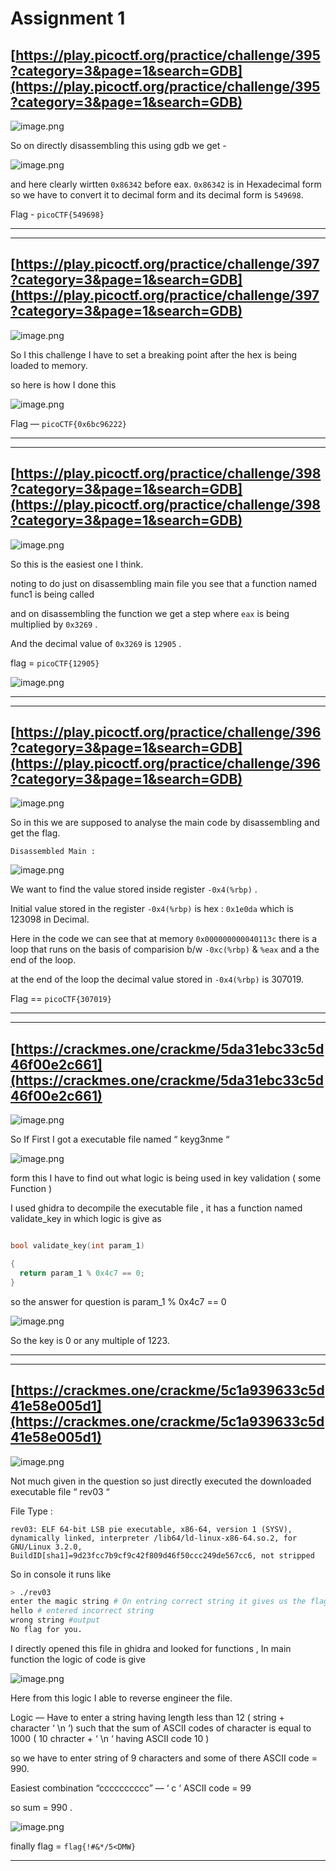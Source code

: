 # Assignment 1

## [https://play.picoctf.org/practice/challenge/395?category=3&page=1&search=GDB](https://play.picoctf.org/practice/challenge/395?category=3&page=1&search=GDB)

![image.png](/Rudraksh_Kumawat_240891/image.png)

So on directly disassembling this using gdb we get -

![image.png](/Rudraksh_Kumawat_240891/image%201.png)

and here clearly wirtten `0x86342` before eax.
`0x86342` is in Hexadecimal form so we have to convert it to decimal form and its decimal form is `549698`.

Flag - `picoCTF{549698}`

---

---

## [https://play.picoctf.org/practice/challenge/397?category=3&page=1&search=GDB](https://play.picoctf.org/practice/challenge/397?category=3&page=1&search=GDB)

![image.png](/Rudraksh_Kumawat_240891/image%202.png)

So I this challenge I have to set a breaking point after the hex is being loaded to memory.

so here is how I done this

![image.png](/Rudraksh_Kumawat_240891/image%203.png)

Flag — `picoCTF{0x6bc96222}`

---

---

## [https://play.picoctf.org/practice/challenge/398?category=3&page=1&search=GDB](https://play.picoctf.org/practice/challenge/398?category=3&page=1&search=GDB)

![image.png](/Rudraksh_Kumawat_240891/image%204.png)

So this is the easiest one I think.

noting to do just on disassembling main file you see that a function named func1 is being called 

and on disassembling the function we get a step where `eax` is being multiplied by `0x3269` .

And the decimal value of `0x3269` is `12905` .

flag = `picoCTF{12905}`

![image.png](/Rudraksh_Kumawat_240891/image%205.png)

---

---

## [https://play.picoctf.org/practice/challenge/396?category=3&page=1&search=GDB](https://play.picoctf.org/practice/challenge/396?category=3&page=1&search=GDB)

![image.png](/Rudraksh_Kumawat_240891/image%206.png)

So in this we are supposed to analyse the main code by disassembling and get the flag.

`Disassembled Main :`

![image.png](/Rudraksh_Kumawat_240891/image%207.png)

We want to find the value stored inside register `-0x4(%rbp)` .

Initial value stored in the register `-0x4(%rbp)` is hex : `0x1e0da` which is 123098 in Decimal.

Here in the code we can see that at memory  `0x000000000040113c` there is a loop that runs on the basis of comparision b/w   `-0xc(%rbp)` & `%eax` and a the end of the loop.

at the end of the loop the decimal value stored in `-0x4(%rbp)` is 307019.

Flag == `picoCTF{307019}`

---

---

## [https://crackmes.one/crackme/5da31ebc33c5d46f00e2c661](https://crackmes.one/crackme/5da31ebc33c5d46f00e2c661)

![image.png](/Rudraksh_Kumawat_240891/image%208.png)

So If First I got a executable file named “ keyg3nme “

![image.png](/Rudraksh_Kumawat_240891/image%209.png)

form this I have to find out what logic is being used in key validation ( some Function )

I used ghidra to decompile the executable file , it has a function named validate_key in which logic is give as

```cpp

bool validate_key(int param_1)

{
  return param_1 % 0x4c7 == 0;
}
```

so the answer for question is param_1 % 0x4c7 == 0

![image.png](/Rudraksh_Kumawat_240891/image%2010.png)

So the key is 0 or any multiple of 1223.

---

---

## [https://crackmes.one/crackme/5c1a939633c5d41e58e005d1](https://crackmes.one/crackme/5c1a939633c5d41e58e005d1)

![image.png](/Rudraksh_Kumawat_240891/image%2011.png)

Not much given in the question so just directly executed the downloaded executable file “ rev03 “

File Type :

`rev03: ELF 64-bit LSB pie executable, x86-64, version 1 (SYSV), dynamically linked, interpreter /lib64/ld-linux-x86-64.so.2, for GNU/Linux 3.2.0, BuildID[sha1]=9d23fcc7b9cf9c42f809d46f50ccc249de567cc6, not stripped`

So in console it runs like

```bash
> ./rev03
enter the magic string # On entring correct string it gives us the flag otherwise
hello # entered incorrect string
wrong string #output
No flag for you. 
```

I directly opened this file in ghidra and looked for functions , In main function the logic of code is give 

![image.png](/Rudraksh_Kumawat_240891/image%2012.png)

Here from this logic I able to reverse engineer the file.

Logic — Have to enter a string having length less than 12 ( string + character ‘ \n ‘) such that the sum of ASCII codes of character is equal to 1000 ( 10 chracter + ‘ \n ‘ having ASCII code 10 )

so we have to enter string of 9 characters and some of there ASCII code = 990.

Easiest combination “cccccccccc” —  ‘ c ‘ ASCII code = 99

so sum = 990 .

![image.png](/Rudraksh_Kumawat_240891/image%2013.png)

 

finally flag = `flag{!#&*/5<DMW}`

---